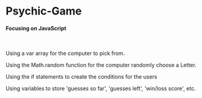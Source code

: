 # Psychic-Game
<h4>Focusing on JavaScript</h4>
<br>
<p>Using a var array for the computer to pick from.</p>
<p>Using the Math.random function for the computer randomly choose a Letter.</p>
<p>Using the if statements to create the conditions for the users</p>
<p>Using variables to store 'guesses so far', 'guesses left', 'win/loss score', etc.</p>
